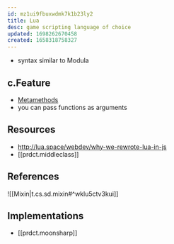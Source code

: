 ```yaml
---
id: mz1ui9fbuxwdmk7k1b23ly2
title: Lua
desc: game scripting language of choice
updated: 1698262670458
created: 1658318758327
---
```


- syntax similar to Modula

## c.Feature

- [Metamethods](http://lua-users.org/wiki/MetamethodsTutorial)
-  you can pass functions as arguments

## Resources

- http://lua.space/webdev/why-we-rewrote-lua-in-js
- [[prdct.middleclass]]

## References

![[Mixin|t.cs.sd.mixin#^wklu5ctv3kui]]

## Implementations

- [[prdct.moonsharp]]